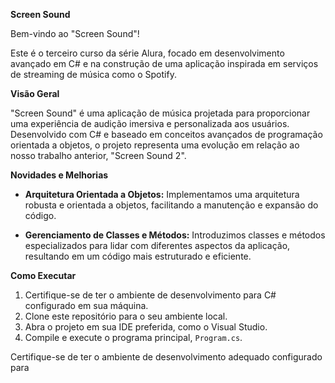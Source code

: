 **Screen Sound**

Bem-vindo ao "Screen Sound"!

Este é o terceiro curso da série Alura, focado em desenvolvimento avançado em C# e na construção de uma aplicação inspirada em serviços de streaming de música como o Spotify.

**Visão Geral**

"Screen Sound" é uma aplicação de música projetada para proporcionar uma experiência de audição imersiva e personalizada aos usuários. Desenvolvido com C# e baseado em conceitos avançados de programação orientada a objetos, o projeto representa uma evolução em relação ao nosso trabalho anterior, "Screen Sound 2".

**Novidades e Melhorias**

- **Arquitetura Orientada a Objetos:** Implementamos uma arquitetura robusta e orientada a objetos, facilitando a manutenção e expansão do código.

- **Gerenciamento de Classes e Métodos:** Introduzimos classes e métodos especializados para lidar com diferentes aspectos da aplicação, resultando em um código mais estruturado e eficiente.

**Como Executar**

1. Certifique-se de ter o ambiente de desenvolvimento para C# configurado em sua máquina.
2. Clone este repositório para o seu ambiente local.
3. Abra o projeto em sua IDE preferida, como o Visual Studio.
4. Compile e execute o programa principal, `Program.cs`.

Certifique-se de ter o ambiente de desenvolvimento adequado configurado para
